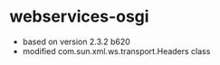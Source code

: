 # webservices-osgi

- based on version 2.3.2 b620
- modified com.sun.xml.ws.transport.Headers class
